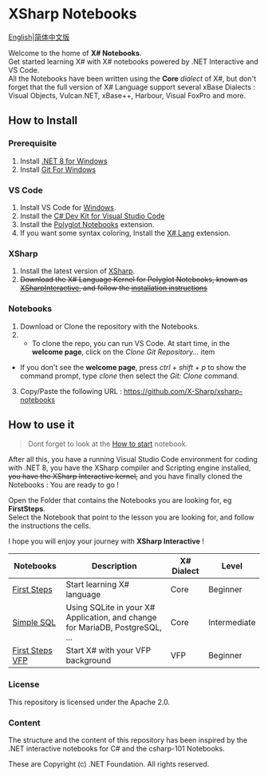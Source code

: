 # XSharp Notebooks
[English](README.md)|[简体中文版](README_CN.md)

Welcome to the home of **X# Notebooks**.  
Get started learning X# with X# notebooks powered by .NET Interactive and VS Code.  
All the Notebooks have been written using the **Core** *dialect* of X#, but don't forget that the full version of X# Language support several xBase Dialects : Visual Objects, Vulcan.NET, xBase++, Harbour, Visual FoxPro and more.  

## How to Install

### Prerequisite
1. Install [.NET 8 for Windows](https://dotnet.microsoft.com/en-us/download/dotnet/8.0)
2. Install [Git For Windows](https://git-scm.com/download/win)

### VS Code
1. Install VS Code for [Windows](https://code.visualstudio.com/Download).
2. Install the [C# Dev Kit for Visual Studio Code](https://marketplace.visualstudio.com/items?itemName=ms-dotnettools.csdevkit)
3. Install the [Polyglot Notebooks](https://marketplace.visualstudio.com/items?itemName=ms-dotnettools.dotnet-interactive-vscode) extension.
4. If you want some syntax coloring, Install the [X# Lang](https://marketplace.visualstudio.com/items?itemName=InfomindsAG.xsharp-lang) extension.

### XSharp
1. Install the latest version of [XSharp](https://www.xsharp.eu/itm-downloads?folder=installers).  
2. ~~Download the X# Language Kernel for Polyglot Notebooks, known as [XSharpInteractive](https://github.com/X-Sharp/XSharpInteractive), and follow the [installation instructions](https://github.com/X-Sharp/XSharpInteractive/blob/main/README.md)~~

### Notebooks
1. Download or Clone the repository with the Notebooks.
2. - To clone the repo, you can run VS Code. At start time, in the **welcome page**, click on the *Clone Git Repository...* item
- If you don't see the **welcome page**, press *ctrl* + *shift* + *p* to show the command prompt, type *clone* then select the *Git: Clone* command.
3. Copy/Paste the following URL : https://github.com/X-Sharp/xsharp-notebooks

## How to use it

> Dont forget to look at the [How to start](HowToStart.ipynb) notebook.

After all this, you have a running Visual Studio Code environment for coding with .NET 8, you have the XSharp compiler and Scripting engine installed, ~~you have the XSharp Interactive kernel,~~ and you have finally cloned the Notebooks : You are ready to go !

Open the Folder that contains the Notebooks you are looking for, eg **FirstSteps**.  
Select the Notebook that point to the lesson you are looking for, and follow the instructions the cells.

I hope you will enjoy your journey with **XSharp Interactive** !


| Notebooks | Description| X# Dialect | Level | 
| -------- |--- | ------- |---| 
| [First Steps](./FirstSteps/00-Index.ipynb) | Start learning X# language | Core | Beginner
| [Simple SQL](./WorkInProgress.ipynb) | Using SQLite in your X# Application, and change for MariaDB, PostgreSQL, ... | Core | Intermediate
| [First Steps VFP](./WorkInProgress.ipynb) | Start X# with your VFP background | VFP | Beginner


### License

This repository is licensed under the Apache 2.0.

### Content

The structure and the content of this repository has been inspired by the .NET interactive notebooks for C# and the csharp-101 Notebooks.

These are Copyright (c) .NET Foundation. All rights reserved.

